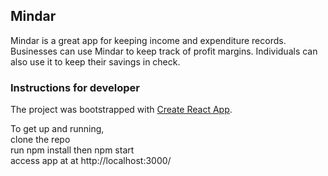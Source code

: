 ## Mindar
Mindar is a great app for keeping income and expenditure records.
Businesses can use Mindar to keep track of profit margins. Individuals can also use it to keep their savings in check.

### Instructions for developer
The project was bootstrapped with [Create React App](https://github.com/facebookincubator/create-react-app).

To get up and running,
<br>clone the repo
<br>run npm install then npm start
<br>access app at at http://localhost:3000/